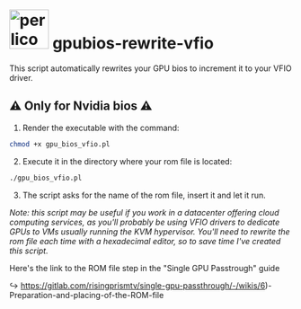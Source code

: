 # <img src="https://creazilla-store.fra1.digitaloceanspaces.com/icons/3247810/perl-icon-md.png" alt="perlicon" style="width:70px;"/> gpubios-rewrite-vfio
This script automatically rewrites your GPU bios to increment it to your VFIO driver.

## :warning: Only for Nvidia bios :warning:

1. Render the executable with the command:
```bash
chmod +x gpu_bios_vfio.pl
```
2. Execute it in the directory where your rom file is located:
```bash
./gpu_bios_vfio.pl
```
3. The script asks for the name of the rom file, insert it and let it run. 

_Note: this script may be useful if you work in a datacenter offering cloud computing services, as you'll probably be using VFIO drivers to dedicate GPUs to VMs usually running the KVM hypervisor. You'll need to rewrite the rom file each time with a hexadecimal editor, so to save time I've created this script._

Here's the link to the ROM file step in the "Single GPU Passtrough" guide 

:arrow_right_hook: https://gitlab.com/risingprismtv/single-gpu-passthrough/-/wikis/6)-Preparation-and-placing-of-the-ROM-file
